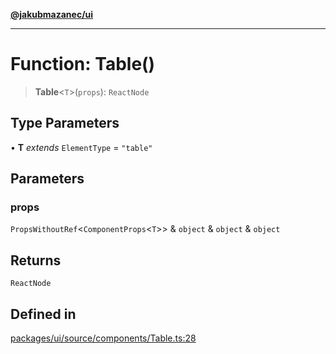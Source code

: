 [**@jakubmazanec/ui**](../README.md)

---

# Function: Table()

> **Table**\<`T`\>(`props`): `ReactNode`

## Type Parameters

• **T** _extends_ `ElementType` = `"table"`

## Parameters

### props

`PropsWithoutRef`\<`ComponentProps`\<`T`\>\> & `object` & `object` & `object`

## Returns

`ReactNode`

## Defined in

[packages/ui/source/components/Table.ts:28](https://github.com/jakubmazanec/tools/blob/a9765e3de8390a6e57bec51efaeb411fbd7881ab/packages/ui/source/components/Table.ts#L28)
